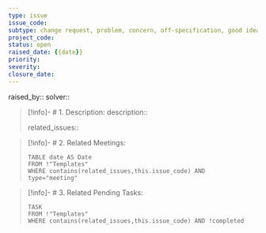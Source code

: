 ```yaml
---
type: issue
issue_code: 
subtype: change request, problem, concern, off-specification, good idea
project_code: 
status: open
raised_date: {{date}}
priority: 
severity: 
closure_date: 
---
```

raised_by:: 
solver:: 

>[!info]- # 1. Description:
>description::
>
>related_issues:: 

>[!info]- # 2. Related Meetings:
>```dataview
>TABLE date AS Date
>FROM !"Templates"
>WHERE contains(related_issues,this.issue_code) AND type="meeting"
>```

>[!info]- # 3. Related Pending Tasks:
>```dataview
>TASK
>FROM !"Templates"
>WHERE contains(related_issues,this.issue_code) AND !completed
>```
